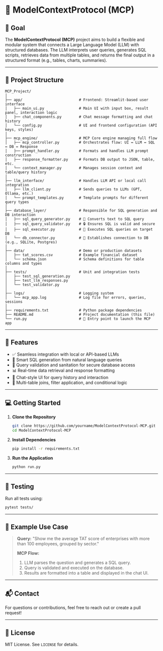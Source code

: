 # 🧐 ModelContextProtocol (MCP)

## 🚀 Goal

The **ModelContextProtocol (MCP)** project aims to build a flexible and modular system that connects a Large Language Model (LLM) with structured databases. The LLM interprets user queries, generates SQL scripts, retrieves data from multiple tables, and returns the final output in a structured format (e.g., tables, charts, summaries).

---

## 📁 Project Structure

```
MCP_Project/
│
├── app/                          # Frontend: Streamlit-based user interface
│   ├── main_ui.py                # Main UI with input box, result panel, interaction logic
│   ├── chat_components.py        # Chat message formatting and chat history
│   └── config.py                 # UI and frontend configuration (API keys, styles)
│
├── mcp_engine/                   # MCP Core engine managing full flow
│   ├── mcp_controller.py         # Orchestrates flow: UI ↔ LLM ↔ SQL ↔ DB ↔ Response
│   ├── prompt_handler.py         # Formats and handles LLM prompt construction
│   ├── response_formatter.py     # Formats DB output to JSON, table, etc.
│   └── context_manager.py        # Manages session context and table/query history
│
├── llm_interface/                # Handles LLM API or local call integration
│   ├── llm_client.py             # Sends queries to LLMs (GPT, Ollama, etc.)
│   └── prompt_templates.py       # Template prompts for different query types
│
├── database_layer/               # Responsible for SQL generation and DB interaction
│   ├── sql_query_generator.py    # 🔹 Converts text to SQL query
│   ├── sql_query_validator.py    # 🔒 Ensures SQL is valid and secure
│   ├── sql_executor.py           # 🧠 Executes SQL queries on target DB
│   └── db_connector.py           # 📡 Establishes connection to DB (e.g., SQLite, Postgres)
│
├── data/                         # Demo or production datasets
│   ├── tat_scores.csv            # Example financial dataset
│   └── schema.json               # Schema definitions for table columns and types
│
├── tests/                        # Unit and integration tests
│   ├── test_sql_generation.py
│   ├── test_llm_responses.py
│   └── test_validator.py
│
├── logs/                         # Logging system
│   └── mcp_app.log               # Log file for errors, queries, sessions
│
├── requirements.txt              # Python package dependencies
├── README.md                     # Project documentation (this file)
└── run.py                        # 🚀 Entry point to launch the MCP app
```

---

## 🤩 Features

* ✅ Seamless integration with local or API-based LLMs
* 🧠 Smart SQL generation from natural language queries
* 🔐 Query validation and sanitation for secure database access
* 📊 Real-time data retrieval and response formatting
* 💬 Chat-style UI for query history and interaction
* 🔀 Multi-table joins, filter application, and conditional logic

---

## 💻 Getting Started

1. **Clone the Repository**

   ```bash
   git clone https://github.com/yourname/ModelContextProtocol-MCP.git
   cd ModelContextProtocol-MCP
   ```

2. **Install Dependencies**

   ```bash
   pip install -r requirements.txt
   ```

3. **Run the Application**

   ```bash
   python run.py
   ```

---

## 🤪 Testing

Run all tests using:

```bash
pytest tests/
```

---

## 📘 Example Use Case

> **Query:** "Show me the average TAT score of enterprises with more than 100 employees, grouped by sector."
>
> **MCP Flow:**
>
> 1. LLM parses the question and generates a SQL query.
> 2. Query is validated and executed on the database.
> 3. Results are formatted into a table and displayed in the chat UI.

---

## 📬 Contact

For questions or contributions, feel free to reach out or create a pull request!

---

## 📄 License

MIT License. See `LICENSE` for details.
